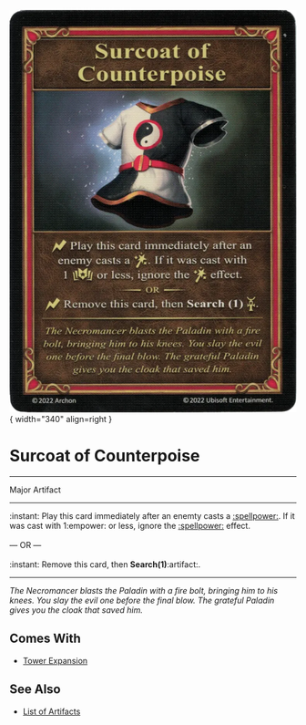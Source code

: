 ![Surcoat of Counterpoise](../assets/artifacts_major-surcoat_of_counterpoise.webp){ width="340" align=right }

# Surcoat of Counterpoise
___
Major Artifact
___
:instant: Play this card immediately after an enemty casts a [:spellpower:](../spells.md). If it was cast with 1:empower: or less, ignore the [:spellpower:](../spells.md) effect.<br><br>— OR —<br><br>:instant: Remove this card, then **Search(1)**:artifact:.
___
*The Necromancer blasts the Paladin with a fire bolt, bringing him to his knees. You slay the evil one before the final blow. The grateful Paladin gives you the cloak that saved him.*


## Comes With

- [Tower Expansion](../content.md)


## See Also

- [List of Artifacts](../artifacts.md)

